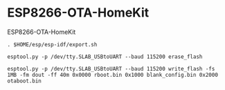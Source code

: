 # ESP8266-OTA-HomeKit

ESP8266-OTA-HomeKit


`. $HOME/esp/esp-idf/export.sh`

`esptool.py -p /dev/tty.SLAB_USBtoUART --baud 115200 erase_flash`

`esptool.py -p /dev/tty.SLAB_USBtoUART --baud 115200 write_flash -fs 1MB -fm dout -ff 40m 0x0000 rboot.bin 0x1000 blank_config.bin 0x2000 otaboot.bin`
